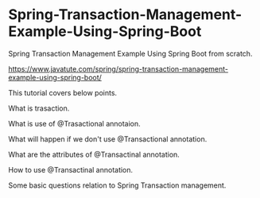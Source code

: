 # Spring-Transaction-Management-Example-Using-Spring-Boot
Spring Transaction Management Example Using Spring Boot from scratch.

https://www.javatute.com/spring/spring-transaction-management-example-using-spring-boot/

This tutorial covers below points.

What is trasaction.

What is use of @Trasactional annotaion.

What will happen if we don't use @Transactional annotation.

What are the attributes of @Transactinal annotation.

How to use @Transactinal annotation. 

Some basic questions relation to Spring Transaction management.


